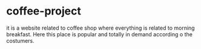 # coffee-project
it is a website related to coffee shop where everything is related to morning breakfast. Here this place is popular and totally in demand according o the costumers.  

